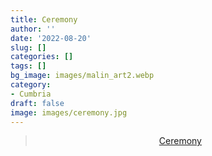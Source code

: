 ```yaml
---
title: Ceremony
author: ''
date: '2022-08-20'
slug: []
categories: []
tags: []
bg_image: images/malin_art2.webp
category:
- Cumbria
draft: false
image: images/ceremony.jpg
---
```


<center>

<blockquote class="imgur-embed-pub" lang="en" data-id="a/ixNCzQc"  ><a href="//imgur.com/a/ixNCzQc">Ceremony</a></blockquote>

</center>

<script async src="//s.imgur.com/min/embed.js" charset="utf-8"></script>